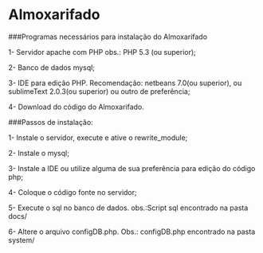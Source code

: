 Almoxarifado
==

###Programas necessários para instalação do Almoxarifado

1- Servidor apache com PHP obs.:  PHP 5.3 (ou superior);

2- Banco de dados mysql;

3- IDE para edição PHP. Recomendação: netbeans 7.0(ou superior), ou sublimeText 2.0.3(ou superior) ou outro de preferência;

4- Download do código do Almoxarifado.


###Passos de instalação:

1- Instale o servidor, execute e ative o rewrite_module;

2- Instale o mysql; 

3- Instale a IDE ou utilize alguma de sua preferência para edição do código php; 

4- Coloque o código fonte no servidor;

5- Execute o sql no banco de dados. obs.:Script sql encontrado na pasta docs/

6- Altere o arquivo configDB.php. Obs.: configDB.php encontrado na pasta system/
